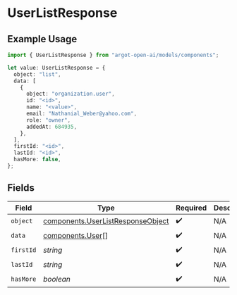 # UserListResponse

## Example Usage

```typescript
import { UserListResponse } from "argot-open-ai/models/components";

let value: UserListResponse = {
  object: "list",
  data: [
    {
      object: "organization.user",
      id: "<id>",
      name: "<value>",
      email: "Nathanial_Weber@yahoo.com",
      role: "owner",
      addedAt: 684935,
    },
  ],
  firstId: "<id>",
  lastId: "<id>",
  hasMore: false,
};
```

## Fields

| Field                                                                                  | Type                                                                                   | Required                                                                               | Description                                                                            |
| -------------------------------------------------------------------------------------- | -------------------------------------------------------------------------------------- | -------------------------------------------------------------------------------------- | -------------------------------------------------------------------------------------- |
| `object`                                                                               | [components.UserListResponseObject](../../models/components/userlistresponseobject.md) | :heavy_check_mark:                                                                     | N/A                                                                                    |
| `data`                                                                                 | [components.User](../../models/components/user.md)[]                                   | :heavy_check_mark:                                                                     | N/A                                                                                    |
| `firstId`                                                                              | *string*                                                                               | :heavy_check_mark:                                                                     | N/A                                                                                    |
| `lastId`                                                                               | *string*                                                                               | :heavy_check_mark:                                                                     | N/A                                                                                    |
| `hasMore`                                                                              | *boolean*                                                                              | :heavy_check_mark:                                                                     | N/A                                                                                    |